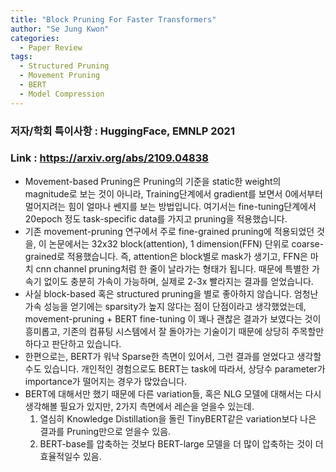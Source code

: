 ```yaml
---
title: "Block Pruning For Faster Transformers"
author: "Se Jung Kwon"
categories:
  - Paper Review
tags:
  - Structured Pruning
  - Movement Pruning
  - BERT
  - Model Compression
---
```


### 저자/학회 특이사항 : HuggingFace, EMNLP 2021
### Link : https://arxiv.org/abs/2109.04838

 - Movement-based Pruning은 Pruning의 기준을 static한 weight의 magnitude로 보는 것이 아니라, Training단계에서 gradient를 보면서 0에서부터 멀어지려는 힘이 얼마나 쎈지를 보는 방법입니다. 여기서는 fine-tuning단계에서 20epoch 정도 task-specific data를 가지고 pruning을 적용했습니다.
 - 기존 movement-pruning 연구에서 주로 fine-grained pruning에 적용되었던 것을, 이 논문에서는 32x32 block(attention), 1 dimension(FFN) 단위로 coarse-grained로 적용했습니다. 즉, attention은 block별로 mask가 생기고, FFN은 마치 cnn channel pruning처럼 한 줄이 날라가는 형태가 됩니다. 때문에 특별한 가속기 없이도 충분히 가속이 가능하며, 실제로 2-3x 빨라지는 결과를 얻었습니다.
 - 사실 block-based 혹은 structured pruning을 별로 좋아하지 않습니다. 엄청난 가속 성능을 얻기에는 sparsity가 높지 않다는 점이 단점이라고 생각했었는데, movement-pruning + BERT fine-tuning 이 꽤나 괜찮은 결과가 보였다는 것이 흥미롭고, 기존의 컴퓨팅 시스템에서 잘 돌아가는 기술이기 때문에 상당히 주목할만하다고 판단하고 있습니다.
 - 한편으로는, BERT가 워낙 Sparse한 측면이 있어서, 그런 결과를 얻었다고 생각할수도 있습니다. 개인적인 경험으로도 BERT는 task에 따라서, 상당수 parameter가 importance가 떨어지는 경우가 많았습니다.
 - BERT에 대해서만 했기 때문에 다른 variation들, 혹은 NLG 모델에 대해서는 다시 생각해볼 필요가 있지만, 2가지 측면에서 레슨을 얻을수 있는데. 
   1. 열심히 Knowledge Distillation을 돌린 TinyBERT같은 variation보다 나은 결과를 Pruning만으로 얻을수 있음. 
   2. BERT-base를 압축하는 것보다 BERT-large 모델을 더 많이 압축하는 것이 더 효율적일수 있음. 
